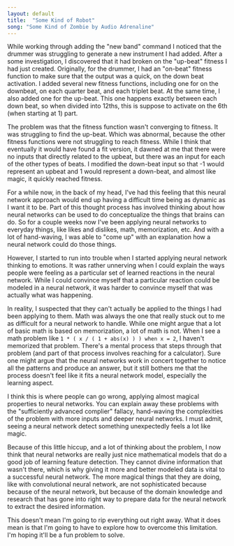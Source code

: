 ```yaml
---
layout: default
title:  "Some Kind of Robot"
song: "Some Kind of Zombie by Audio Adrenaline"
---
```


While working through adding the "new band" command I noticed that the drummer
was struggling to generate a new instrument I had added. After a some
investigation, I discovered that it had broken on the "up-beat" fitness I had
just created. Originally, for the drummer, I had an "on-beat" fitness function
to make sure that the output was a quick, on the down beat activation. I added
several new fitness functions, including one for on the downbeat, on each
quarter beat, and each triplet beat. At the same time, I also added one for the
up-beat. This one happens exactly between each down beat, so when divided into
12ths, this is suppose to activate on the 6th (when starting at 1) part.

The problem was that the fitness function wasn't converging to fitness. It was
struggling to find the up-beat. Which was abnormal, because the other fitness
functions were not struggling to reach fitness. While I think that eventually it
would have found a fit version, it dawned at me that there were no inputs that
directly related to the upbeat, but there was an input for each of the other
types of beats. I modified the down-beat input so that -1 would represent an
upbeat and 1 would represent a down-beat, and almost like magic, it quickly
reached fitness.

For a while now, in the back of my head, I've had this feeling that this neural
network approach would end up having a difficult time being as dynamic as I want
it to be. Part of this thought process has involved thinking about how neural
networks can be used to do conceptualize the things that brains can do. So for a
couple weeks now I've been applying neural networks to everyday things, like
likes and dislikes, math, memorization, etc. And with a lot of hand-waving, I
was able to "come up" with an explanation how a neural network could do those
things.

However, I started to run into trouble when I started applying neural network
thinking to emotions. It was rather unnerving when I could explain the ways
people were feeling as a particular set of learned reactions in the neural
network. While I could convince myself that a particular reaction could be
modeled in a neural network, it was harder to convince myself that was actually
what was happening.

In reality, I suspected that they can't actually be applied to the things I had
been applying to them. Math was always the one that really stuck out to me as
difficult for a neural network to handle. While one might argue that a lot of
basic math is based on memorization, a lot of math is not. When I see a math
problem like ```1 * ( x / ( 1 + abs(x) ) ) when x = 2```, I haven't memorized
that problem. There's a mental process that steps through that problem (and part
of that process involves reaching for a calculator). Sure one might argue that
the neural networks work in concert together to notice all the patterns and
produce an answer, but it still bothers me that the process doesn't feel like it
fits a neural network model, especially the learning aspect.

I think this is where people can go wrong, applying almost magical properties to
neural networks. You can explain away these problems with the "sufficiently
advanced complier" fallacy, hand-waving the complexities of the problem with
more inputs and deeper neural networks. I must admit, seeing a neural network
detect something unexpectedly feels a lot like magic.

Because of this little hiccup, and a lot of thinking about the problem, I now
think that neural networks are really just nice mathematical models that do a
good job of learning feature detection. They cannot divine information that
wasn't there, which is why giving it more and better modeled data is vital to a
successful neural network. The more magical things that they are doing, like
with convolutional neural network, are not sophisticated because because of the
neural network, but because of the domain knowledge and research that has gone
into right way to prepare data for the neural network to extract the desired
information.

This doesn't mean I'm going to rip everything out right away. What it does mean
is that I'm going to have to explore how to overcome this limitation. I'm hoping
it'll be a fun problem to solve.
